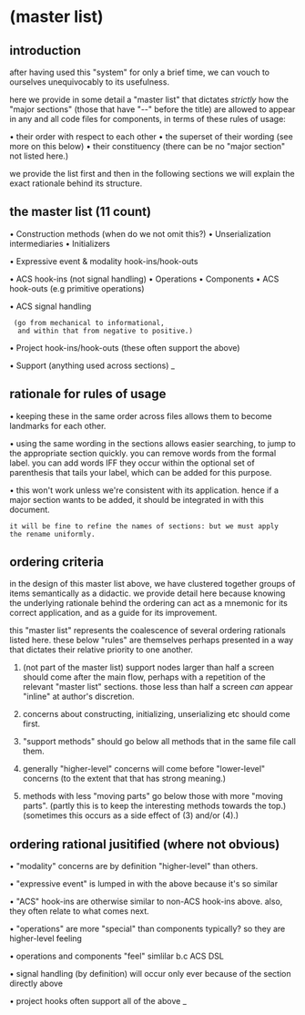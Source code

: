 # (master list)

## introduction

after having used this "system" for only a brief time, we can vouch to
ourselves unequivocably to its usefulness.

here we provide in some detail a "master list" that dictates *strictly*
how the "major sections" (those that have "--" before the title) are
allowed to appear in any and all code files for components, in terms of
these rules of usage:

  • their order with respect to each other
  • the superset of their wording (see more on this below)
  • their constituency (there can be no "major section" not listed here.)

we provide the list first and then in the following sections we will
explain the exact rationale behind its structure.




## the master list (11 count)

  • Construction methods  (when do we not omit this?)
  • Unserialization intermediaries
  • Initializers

  • Expressive event & modality hook-ins/hook-outs

  • ACS hook-ins (not signal handling)
  • Operations
  • Components
  • ACS hook-outs (e.g primitive operations)

  • ACS signal handling

     (go from mechanical to informational,
      and within that from negative to positive.)

  • Project hook-ins/hook-outs  (these often support the above)

  • Support  (anything used across sections)
_




## rationale for rules of usage

  • keeping these in the same order across files allows them to
    become landmarks for each other.

  • using the same wording in the sections allows easier searching,
    to jump to the appropriate section quickly.
    you can remove words from the formal label.
    you can add words IFF they occur within the optional set of
    parenthesis that tails your label, which can be added for this purpose.

  • this won't work unless we're consistent with its application.
    hence if a major section wants to be added, it should be integrated
    in with this document.

    it will be fine to refine the names of sections: but we must apply
    the rename uniformly.





## ordering criteria

in the design of this master list above, we have clustered together
groups of items semantically as a didactic. we provide detail here
because knowing the underlying rationale behind the ordering can
act as a mnemonic for its correct application, and as a guide for
its improvement.

this "master list" represents the coalescence of several ordering
rationals listed here. these below "rules" are themselves perhaps
presented in a way that dictates their relative priority to one
another.

  1) (not part of the master list) support nodes larger than half
     a screen should come after the main flow, perhaps with a
     repetition of the relevant "master list" sections. those
     less than half a screen *can* appear "inline" at author's
     discretion.

  2) concerns about constructing, initializing, unserializing etc
     should come first.

  3) "support methods" should go below all methods that in the same
     file call them.

  4) generally "higher-level" concerns will come before "lower-level"
     concerns (to the extent that that has strong meaning.)

  5) methods with less "moving parts" go below those with more
    "moving parts". (partly this is to keep the interesting methods
     towards the top.) (sometimes this occurs as a side effect of
     (3) and/or (4).)




## ordering rational jusitified (where not obvious)

  • "modality" concerns are by definition "higher-level" than others.

  • "expressive event" is lumped in with the above
    because it's so similar

  • "ACS" hook-ins are otherwise similar to non-ACS hook-ins above.
    also, they often relate to what comes next.

  • "operations" are more "special" than components typically?
    so they are higher-level feeling

  • operations and components "feel" simlilar b.c ACS DSL

  • signal handling (by definition) will occur only ever
    because of the section directly above

  • project hooks often support all of the above
_
